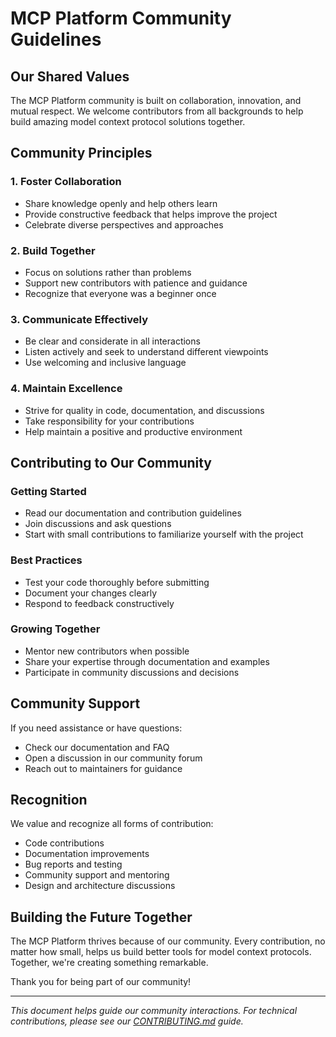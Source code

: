 # MCP Platform Community Guidelines

## Our Shared Values

The MCP Platform community is built on collaboration, innovation, and mutual respect. We welcome contributors from all backgrounds to help build amazing model context protocol solutions together.

## Community Principles

### 1. Foster Collaboration
- Share knowledge openly and help others learn
- Provide constructive feedback that helps improve the project
- Celebrate diverse perspectives and approaches

### 2. Build Together
- Focus on solutions rather than problems
- Support new contributors with patience and guidance
- Recognize that everyone was a beginner once

### 3. Communicate Effectively
- Be clear and considerate in all interactions
- Listen actively and seek to understand different viewpoints
- Use welcoming and inclusive language

### 4. Maintain Excellence
- Strive for quality in code, documentation, and discussions
- Take responsibility for your contributions
- Help maintain a positive and productive environment

## Contributing to Our Community

### Getting Started
- Read our documentation and contribution guidelines
- Join discussions and ask questions
- Start with small contributions to familiarize yourself with the project

### Best Practices
- Test your code thoroughly before submitting
- Document your changes clearly
- Respond to feedback constructively

### Growing Together
- Mentor new contributors when possible
- Share your expertise through documentation and examples
- Participate in community discussions and decisions

## Community Support

If you need assistance or have questions:
- Check our documentation and FAQ
- Open a discussion in our community forum
- Reach out to maintainers for guidance

## Recognition

We value and recognize all forms of contribution:
- Code contributions
- Documentation improvements
- Bug reports and testing
- Community support and mentoring
- Design and architecture discussions

## Building the Future Together

The MCP Platform thrives because of our community. Every contribution, no matter how small, helps us build better tools for model context protocols. Together, we're creating something remarkable.

Thank you for being part of our community!

---

*This document helps guide our community interactions. For technical contributions, please see our [CONTRIBUTING.md](./CONTRIBUTING.md) guide.*